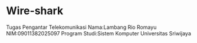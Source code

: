 # Wire-shark
Tugas Pengantar Telekomunikasi 
Nama:Lambang Rio Romayu
NIM:09011382025097
Program Studi:Sistem Komputer
Universitas Sriwijaya
